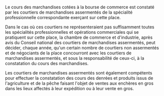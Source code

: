 Le cours des marchandises cotées à la bourse de commerce est constaté par les courtiers de marchandises assermentés de la spécialité professionnelle correspondante exerçant sur cette place.   

  
 Dans le cas où ces courtiers ne représenteraient pas suffisamment toutes les spécialités professionnelles et opérations commerciales qui se pratiquent sur cette place, la chambre de commerce et d'industrie, après avis du Conseil national des courtiers de marchandises assermentés, peut décider, chaque année, qu'un certain nombre de courtiers non assermentés et de négociants de la place concourront avec les courtiers de marchandises assermentés, et sous la responsabilité de ceux-ci, à la constatation du cours des marchandises.   

  
 Les courtiers de marchandises assermentés sont également compétents pour effectuer la constatation des cours des denrées et produits issus de l'agriculture et de la pêche faisant l'objet de ventes aux enchères en gros dans les lieux affectés à leur expédition ou à leur vente en gros.